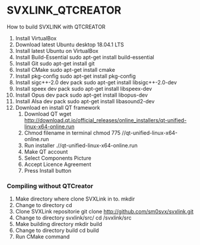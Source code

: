 # SVXLINK_QTCREATOR
How to build SVXLINK with QTCREATOR

1) Install VirtualBox
2) Download latest Ubuntu desktop 18.04.1 LTS
3) Install latest Ubuntu on VirtualBox
4) Install Build-Essential
   sudo apt-get install build-essential
5) Install Git
   sudo apt-get install git
6) Install CMake
   sudo apt-get install cmake
7) Install pkg-config
   sudo apt-get install pkg-config
8) Install sigc++-2.0 dev pack
   sudo apt-get install libsigc++-2.0-dev
9) Install speex dev pack
   sudo apt-get install libspeex-dev
10) Install Opus dev pack
   sudo apt-get install libopus-dev
11) Install Alsa dev pack
   sudo apt-get install libasound2-dev
12) Download en install QT framework
    1) Download QT
       wget http://download.qt.io/official_releases/online_installers/qt-unified-linux-x64-online.run
    2) Chmod filename in terminal
       chmod 775 /<file location>/qt-unified-linux-x64-online.run
    3) Run installer
       ./<file location>/qt-unified-linux-x64-online.run
    4) Make QT account
    5) Select Components
       Picture
    6) Accept Licence Agreement
    7) Press Install button



### Compiling without QTCreator

1) Make directory where clone SVXLink in to.
   mkdir <name>
2) Change to directory
   cd <name>
3) Clone SVXLink repositorie 
   git clone http://github.com/sm0svx/svxlink.git
4) Change to directory svxlink/src/
   cd /svxlink/src
5) Make building directory
   mkdir build
6) Change to directory build
   cd build
7) Run CMake command
   

   


